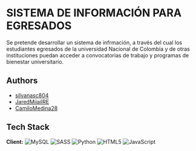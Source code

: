 
# SISTEMA DE INFORMACIÓN PARA EGRESADOS

Se pretende desarrollar un sistema de infrmación, a través del cual los estudiantes egresados de la universidad Nacional de Colombia y de otras instituciones puedan acceder a convocatorias de trabajo y programas de bienestar universitario. 



## Authors

- [silvanasc804](https://github.com/silvanasc804)
- [JaredMijailRE](https://github.com/JaredMijailRE)
- [CamiloMedina28](https://www.github.com/CamiloMedina28)


## Tech Stack

**Client:** 
![MySQL](https://img.shields.io/badge/mysql-4479A1.svg?style=for-the-badge&logo=mysql&logoColor=white)
![SASS](https://img.shields.io/badge/SASS-hotpink.svg?style=for-the-badge&logo=SASS&logoColor=white)
![Python](https://img.shields.io/badge/python-3670A0?style=for-the-badge&logo=python&logoColor=ffdd54)
![HTML5](https://img.shields.io/badge/html5-%23E34F26.svg?style=for-the-badge&logo=html5&logoColor=white)
![JavaScript](https://img.shields.io/badge/javascript-%23323330.svg?style=for-the-badge&logo=javascript&logoColor=%23F7DF1E)


